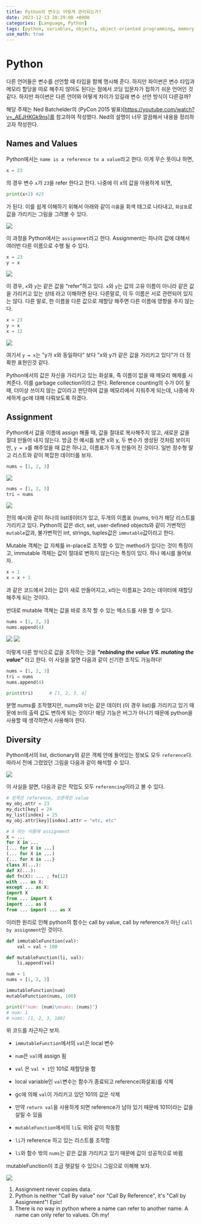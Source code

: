 ```yaml
---
title: Python의 변수는 어떻게 관리되는가?
date: 2023-12-13 20:29:00 +0800
categories: [Language, Python]
tags: [python, variables, objects, object-oriented programming, memory management, variable formation, programming language, object model, dynamic typing, programming basics]
use_math: true
---
```

# Python
다른 언어들은 변수를 선언할 때 타입을 함께 명시해 준다. 하지만 파이썬은 변수 타입과 메모리 할당을 따로 해주지 않아도 된다는 점에서 코딩 입문자가 접하기 쉬운 언어인 것 같다. 하지만 파이썬은 다른 언어와 어떻게 차이가 있길래 변수 선언 방식이 다른걸까?

해당 주제는 Ned Batchelder의 (PyCon 2015 발표)[https://youtube.com/watch?v=_AEJHKGk9ns]를 참고하여 작성했다. Ned의 설명이 너무 깔끔해서 내용을 정리하고자 작성한다.

## Names and Values
Python에서는 `name is a reference to a value`라고 한다. 이게 무슨 뜻이냐 하면,

```python
x = 23
```
의 경우 변수 `x`가 `23`을 refer 한다고 한다. 나중에 이 x의 값을 아용하게 되면,

```python
print(x+2) #25
```

가 된다. 이를 쉽게 이해하기 위해서 아래와 같이 `이름`을 회색 태그로 나타내고, `화살표`로 값을 가리키는 그림을 그려볼 수 있다.

<img src="{{page.img_pth}}pyob1.svg">

이 과정을 Python에서는 `assignmnet`라고 한다. Assignment는 하나의 값에 대해서 여러번 다른 이름으로 수행 될 수 있다.

```python
x = 23
y = x
```
<img src="{{page.img_pth}}pyob2.svg">

이 경우, `x`와 `y`는 같은 값을 "refer"하고 있다. `x`와 `y`는 값의 고유 이름이 아니라 같은 값을 가리키고 있는 상태 라고 이해하면 된다. 다른말로, 이 두 이름은 서로 관련되어 있지는 않다. 다른 말로, 한 이름을 다른 값으로 재할당 해주면 다른 이름에 영향을 주지 않는다.

```python
x = 23
y = x
x = 12
```
<img src="{{page.img_pth}}pyob3.svg">

여기서 `y = x`는 "y가 x와 동일하다" 보다 "x와 y가 같은 값을 가리키고 있다"가 더 정확한 표현인것 같다.

Python에서의 값은 자신을 가리키고 있는 화살표, 즉 이름이 없을 때 메모리 해제를 시켜준다. 이를 garbage collection이라고 한다. Reference counting의 수가 0이 될 때, 더이상 쓰이지 않는 값이라고 판단하여 값을 메모리에서 지워주게 되는데, 나중에 자세하게 gc에 대해 다뤄보도록 하겠다.

## Assignment
Python에서 값을 이름에 assign 해줄 때, 값을 절대로 복사해주지 않고, 새로운 값을 절대 만들어 내지 않는다. 방금 전 예시를 보면 x와 y, 두 변수가 생성된 것처럼 보이지만, `y = x`를 해주었을 때 값은 하나고, 이름표가 두개 만들어 진 것이다. 일반 정수형 말고 리스트와 같이 복잡한 데이터를 보자.

```python
nums = [1, 2, 3]
```
<img src="{{page.img_pth}}pyob4.svg">

```python
nums = [1, 2, 3]
tri = nums
```
<img src="{{page.img_pth}}pyob5.svg">

전의 예시와 같이 하나의 list데이터가 있고, 두개의 이름표 (nums, tri)가 해당 리스트를 가리키고 있다. Python의 값은 dict, set, user-defined objects와 같이 가변적인 `mutable`값과, 불가변적인 int, strings, tuples값은 `immutable`값이라고 한다.

Mutable 객체는 값 자체를 in-place로 조작할 수 있는 method가 있다는 것이 특징이고, immutable 객체는 값이 절대로 변하지 않는다는 특징이 있다. 하나 예시를 들어보자.

```python
x = 1
x = x + 1
```
과 같은 코드에서 2라는 값이 새로 만들어지고, x라는 이름표는 2라는 데이터에 재할당 해주게 되는 것이다.

반대로 mutable 객체는 값을 바로 조작 할 수 있는 메소드를 사용 할 수 있다.
```python
nums = [1, 2, 3]
nums.append(4)
```
<img src="{{page.img_pth}}pyob6.svg">

<img src="{{page.img_pth}}pyob7.svg">

이렇게 다른 방식으로 값을 조작하는 것을 ***"rebinding the value VS. mutating the value"*** 라고 한다. 이 사실을 알면 다음과 같이 신기한 조작도 가능하다!

```python
nums = [1, 2, 3]
tri = nums
nums.append(4)

print(tri)      # [1, 2, 3, 4]
```

분명 nums를 조작했지만, nums와 tri는 같은 데이터 (이 경우 list)를 가리키고 있기 때문에 tri의 출력 값도 변하게 되는 것이다! 해당 기능은 버그가 아니기 때문에 python을 사용할 때 생각하면서 사용해야 한다.

## Diversity
Python에서의 list, dictionary와 같은 객체 안에 들어있는 정보도 모두 `reference`다. 따라서 전에 그렸었던 그림을 다음과 같이 해석할 수 있다.

<img src="{{page.img_pth}}pyob8.svg">

이 사실을 알면, 다음과 같은 작업도 모두 `referencing`이라고 볼 수 있다.

```python
# 왼쪽은 reference, 오른쪽은 value
my_obj.attr = 23
my_dict[key] = 24
my_list[index] = 25
my_obj.attr[key][index].attr = "etc, etc"

# X 라는 이름에 assignment
X = ...
for X in ...
[... for X in ...]
(... for X in ...)
{... for X in ...}
class X(...):
def X(...):
def fn(X): ... ; fn(12)
with ... as X:
except ... as X:
import X
from ... import X
import ... as X
from ... import ... as X
```

이러한 원리로 인해 python의 함수는 call by value, call by reference가 아닌 `call by assignment`인 것이다.

```python
def immutableFunction(val):
    val = val + 100

def mutableFunction(li, val):
    li.append(val)

num = 1
nums = [1, 2, 3]

immutableFunction(num)
mutableFunction(nums, 100)

print(f"num: {num}\nnums: {nums}")
# num: 1
# nums: [1, 2, 3, 100]
```
위 코드를 차근차근 보자.
- `immutableFunction`에서의 `val`은 local 변수
- `num`은 `val`에 assign 됨
- `val` 은 `val + 1`인 101로 재할당을 함
- local variable인 `val`변수는 함수가 종료되고 reference(화살표)를 삭제
- gc에 의해 `val`이 가리키고 있던 101의 값은 삭제
- 만약 `return val`을 사용하게 되면 reference가 남아 있기 때문에 101이라는 값을 살릴 수 있음

- `mutableFunction`에서의 `li`도 위와 같이 작동함
- `li`가 reference 하고 있는 리스트를 조작함
- `li`와 함수 밖의 `nums`는 같은 값을 가리키고 있기 때문에 값이 성공적으로 바뀜

mutableFunction이 조금 헷갈릴 수 있으니 그림으로 이해해 보자.

<img src="{{page.img_pth}}pyob9.svg">

1. Assignment never copies data.
2. Python is neither "Call By value" nor "Call By Reference", it's "Call by Assignment"! Epic! 
3. There is no way in python where a name can refer to another name. A name can only refer to values. Oh my!
